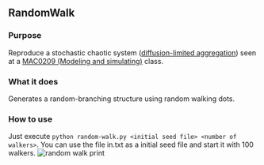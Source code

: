 ## RandomWalk

### Purpose

Reproduce a stochastic chaotic system ([diffusion-limited aggregation](https://en.wikipedia.org/wiki/Diffusion-limited_aggregation)) seen at a
[MAC0209 (Modeling and simulating)](https://uspdigital.usp.br/jupiterweb/obterDisciplina?sgldis=MAC0209)
class.

### What it does

Generates a random-branching structure using random walking dots.

### How to use

Just execute `python random-walk.py <initial seed file> <number of walkers>`.
You can use the file in.txt as a initial seed file and start it with 100 walkers.
![random walk print](/random-walk.png)
